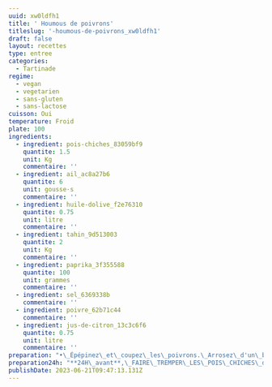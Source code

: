 ```yaml
---
uuid: xw0ldfh1
title: ' Houmous de poivrons'
titleslug: '-houmous-de-poivrons_xw0ldfh1'
draft: false
layout: recettes
type: entree
categories:
  - Tartinade
regime:
  - vegan
  - vegetarien
  - sans-gluten
  - sans-lactose
cuisson: Oui
temperature: Froid
plate: 100
ingredients:
  - ingredient: pois-chiches_83059bf9
    quantite: 1.5
    unit: Kg
    commentaire: ''
  - ingredient: ail_ac8a27b6
    quantite: 6
    unit: gousse·s
    commentaire: ''
  - ingredient: huile-dolive_f2e76310
    quantite: 0.75
    unit: litre
    commentaire: ''
  - ingredient: tahin_9d513003
    quantite: 2
    unit: Kg
    commentaire: ''
  - ingredient: paprika_3f355588
    quantite: 100
    unit: grammes
    commentaire: ''
  - ingredient: sel_6369338b
    commentaire: ''
  - ingredient: poivre_62b71c44
    commentaire: ''
  - ingredient: jus-de-citron_13c3c6f6
    quantite: 0.75
    unit: litre
    commentaire: ''
preparation: "•\_Épépinez\_et\_coupez\_les\_poivrons.\_Arrosez\_d'un\_bon\_filet\_d’huile\_d’olive.\_Faire cuire\_au\_four\_à\_200°\_pendant\_45\_mn\_en\_les\_retournant\_deux\_ou\_trois\_fois pendant\_la\_cuisson.\n•\_Après\_cuisson,\_les\_faire\_refroidir\_(dans\_un\_sac\_plastique,\_c'est\_plus\_facile pour\_enlever\_la\_peau)\_et\_enlever\_la\_peau.\n•\_Égoutter\_les\_pois\_chiches\_et\_les\_mixer\_avec\_le\_tahine\_le\_jus\_de\_citron\_et\_de l'ail.\n•\_Rajouter\_les\_poivrons,\_l'huile\_d'olive,\_le\_paprika,\_le\_sel,\_le\_poivre\_et\_finir\_de mixer.\n•\_Au\_dressage,\_saupoudrer\_de\_graines\_de\_sésame."
preparation24h: "**24H\_avant**,\_FAIRE\_TREMPER\_LES\_POIS\_CHICHES\_dans\_3\_fois\_leur\_volume d'eau\_et\_changer\_l'eau\_le\_matin\_pour\_éviter\_que\_ça\_fermente. \n\n**Obligatoirement\_1\_J\_avant**"
publishDate: 2023-06-21T09:47:13.131Z
---
```

